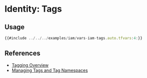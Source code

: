 # Identity: Tags

## Usage

```javascript
{{#include ../../../examples/iam/vars-iam-tags.auto.tfvars:4:}}
```

## References

* [Tagging Overview](https://docs.oracle.com/en-us/iaas/Content/Tagging/Concepts/taggingoverview.htm)
* [Managing Tags and Tag Namespaces](https://docs.oracle.com/en-us/iaas/Content/Tagging/Tasks/managingtagsandtagnamespaces.htm#workdefined)
